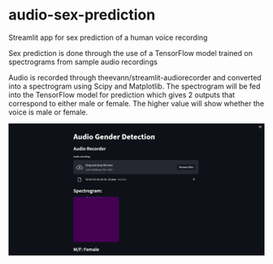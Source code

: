 # audio-sex-prediction
Streamlit app for sex prediction of a human voice recording

Sex prediction is done through the use of a TensorFlow model trained on spectrograms from sample audio recordings

Audio is recorded through theevann/streamlit-audiorecorder and converted into a spectrogram using Scipy and Matplotlib.
The spectrogram will be fed into the TensorFlow model for prediction which gives 2 outputs that correspond to either male or female.
The higher value will show whether the voice is male or female.

![alt text](https://github.com/jonbttt/audio-sex-prediction/blob/main/test-result.png?raw=true)
